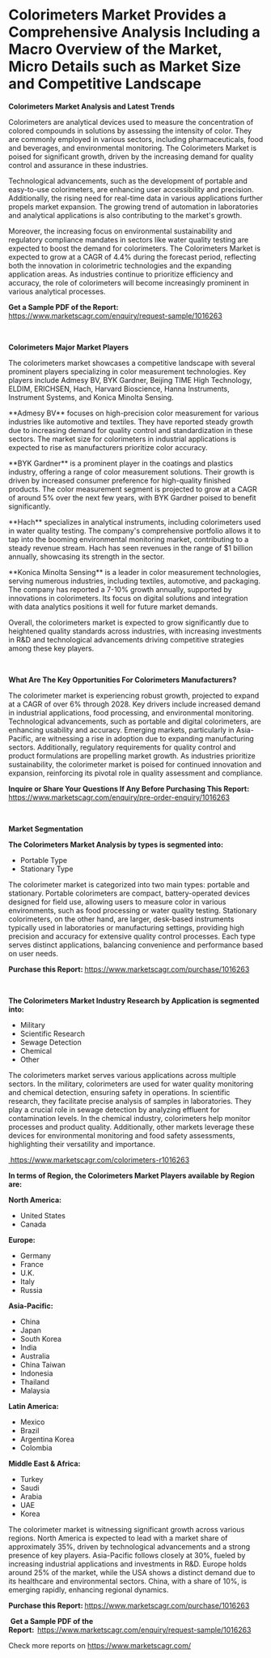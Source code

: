 <p><h1>Colorimeters Market Provides a Comprehensive Analysis Including a Macro Overview of the Market, Micro Details such as Market Size and Competitive Landscape</h1></p><p><strong>Colorimeters Market Analysis and Latest Trends</strong></p>
<p><p>Colorimeters are analytical devices used to measure the concentration of colored compounds in solutions by assessing the intensity of color. They are commonly employed in various sectors, including pharmaceuticals, food and beverages, and environmental monitoring. The Colorimeters Market is poised for significant growth, driven by the increasing demand for quality control and assurance in these industries. </p><p>Technological advancements, such as the development of portable and easy-to-use colorimeters, are enhancing user accessibility and precision. Additionally, the rising need for real-time data in various applications further propels market expansion. The growing trend of automation in laboratories and analytical applications is also contributing to the market's growth. </p><p>Moreover, the increasing focus on environmental sustainability and regulatory compliance mandates in sectors like water quality testing are expected to boost the demand for colorimeters. The Colorimeters Market is expected to grow at a CAGR of 4.4% during the forecast period, reflecting both the innovation in colorimetric technologies and the expanding application areas. As industries continue to prioritize efficiency and accuracy, the role of colorimeters will become increasingly prominent in various analytical processes.</p></p>
<p><strong>Get a Sample PDF of the Report:&nbsp;</strong> <a href="https://www.marketscagr.com/enquiry/request-sample/1016263?utm_campaign=3432&utm_medium=2&utm_source=Github&utm_content=ia&utm_term=08042025&utm_id=colorimeters">https://www.marketscagr.com/enquiry/request-sample/1016263</a></p>
<p>&nbsp;</p>
<p><strong>Colorimeters Major Market Players</strong></p>
<p><p>The colorimeters market showcases a competitive landscape with several prominent players specializing in color measurement technologies. Key players include Admesy BV, BYK Gardner, Beijing TIME High Technology, ELDIM, ERICHSEN, Hach, Harvard Bioscience, Hanna Instruments, Instrument Systems, and Konica Minolta Sensing.</p><p>**Admesy BV** focuses on high-precision color measurement for various industries like automotive and textiles. They have reported steady growth due to increasing demand for quality control and standardization in these sectors. The market size for colorimeters in industrial applications is expected to rise as manufacturers prioritize color accuracy.</p><p>**BYK Gardner** is a prominent player in the coatings and plastics industry, offering a range of color measurement solutions. Their growth is driven by increased consumer preference for high-quality finished products. The color measurement segment is projected to grow at a CAGR of around 5% over the next few years, with BYK Gardner poised to benefit significantly.</p><p>**Hach** specializes in analytical instruments, including colorimeters used in water quality testing. The company's comprehensive portfolio allows it to tap into the booming environmental monitoring market, contributing to a steady revenue stream. Hach has seen revenues in the range of $1 billion annually, showcasing its strength in the sector.</p><p>**Konica Minolta Sensing** is a leader in color measurement technologies, serving numerous industries, including textiles, automotive, and packaging. The company has reported a 7-10% growth annually, supported by innovations in colorimeters. Its focus on digital solutions and integration with data analytics positions it well for future market demands.</p><p>Overall, the colorimeters market is expected to grow significantly due to heightened quality standards across industries, with increasing investments in R&D and technological advancements driving competitive strategies among these key players.</p></p>
<p>&nbsp;</p>
<p><strong>What Are The Key Opportunities For Colorimeters Manufacturers?</strong></p>
<p><p>The colorimeter market is experiencing robust growth, projected to expand at a CAGR of over 6% through 2028. Key drivers include increased demand in industrial applications, food processing, and environmental monitoring. Technological advancements, such as portable and digital colorimeters, are enhancing usability and accuracy. Emerging markets, particularly in Asia-Pacific, are witnessing a rise in adoption due to expanding manufacturing sectors. Additionally, regulatory requirements for quality control and product formulations are propelling market growth. As industries prioritize sustainability, the colorimeter market is poised for continued innovation and expansion, reinforcing its pivotal role in quality assessment and compliance.</p></p>
<p><strong>Inquire or Share Your Questions If Any Before Purchasing This Report:</strong> <a href="https://www.marketscagr.com/enquiry/pre-order-enquiry/1016263?utm_campaign=3432&utm_medium=2&utm_source=Github&utm_content=ia&utm_term=08042025&utm_id=colorimeters">https://www.marketscagr.com/enquiry/pre-order-enquiry/1016263</a></p>
<p>&nbsp;</p>
<p><strong>Market Segmentation</strong></p>
<p><strong>The Colorimeters Market Analysis by types is segmented into:</strong></p>
<p><ul><li>Portable Type</li><li>Stationary Type</li></ul></p>
<p><p>The colorimeter market is categorized into two main types: portable and stationary. Portable colorimeters are compact, battery-operated devices designed for field use, allowing users to measure color in various environments, such as food processing or water quality testing. Stationary colorimeters, on the other hand, are larger, desk-based instruments typically used in laboratories or manufacturing settings, providing high precision and accuracy for extensive quality control processes. Each type serves distinct applications, balancing convenience and performance based on user needs.</p></p>
<p><strong>Purchase this Report:&nbsp;</strong><a href="https://www.marketscagr.com/purchase/1016263?utm_campaign=3432&utm_medium=2&utm_source=Github&utm_content=ia&utm_term=08042025&utm_id=colorimeters">https://www.marketscagr.com/purchase/1016263</a></p>
<p>&nbsp;</p>
<p><strong>The Colorimeters Market Industry Research by Application is segmented into:</strong></p>
<p><ul><li>Military</li><li>Scientific Research</li><li>Sewage Detection</li><li>Chemical</li><li>Other</li></ul></p>
<p><p>The colorimeters market serves various applications across multiple sectors. In the military, colorimeters are used for water quality monitoring and chemical detection, ensuring safety in operations. In scientific research, they facilitate precise analysis of samples in laboratories. They play a crucial role in sewage detection by analyzing effluent for contamination levels. In the chemical industry, colorimeters help monitor processes and product quality. Additionally, other markets leverage these devices for environmental monitoring and food safety assessments, highlighting their versatility and importance.</p></p>
<p><a href="https://www.marketscagr.com/colorimeters-r1016263?utm_campaign=3432&utm_medium=2&utm_source=Github&utm_content=ia&utm_term=08042025&utm_id=colorimeters">&nbsp;https://www.marketscagr.com/colorimeters-r1016263</a></p>
<p><strong>In terms of Region, the Colorimeters Market Players available by Region are:</strong></p>
<p>
    <p> <strong> North America: </strong>
        <ul>
            <li>United States</li>
            <li>Canada</li>
        </ul>
        </p> 
    <p> <strong> Europe: </strong>
        <ul>
            <li>Germany</li>
            <li>France</li>
            <li>U.K.</li>
            <li>Italy</li>
            <li>Russia</li>
        </ul>
        </p> 
    <p> <strong> Asia-Pacific: </strong>
        <ul>
            <li>China</li>
            <li>Japan</li>
            <li>South Korea</li>
            <li>India</li>
            <li>Australia</li>
            <li>China Taiwan</li>
            <li>Indonesia</li>
            <li>Thailand</li>
            <li>Malaysia</li>
        </ul>
        </p> 
    <p> <strong> Latin America: </strong>
        <ul>
            <li>Mexico</li>
            <li>Brazil</li>
            <li>Argentina Korea</li>
            <li>Colombia</li>
        </ul>
        </p> 
    <p> <strong> Middle East & Africa: </strong>
        <ul>
            <li>Turkey</li>
            <li>Saudi</li>
            <li>Arabia</li>
            <li>UAE</li>
            <li>Korea</li>
        </ul>
    </p>
    </p>
<p><p>The colorimeter market is witnessing significant growth across various regions. North America is expected to lead with a market share of approximately 35%, driven by technological advancements and a strong presence of key players. Asia-Pacific follows closely at 30%, fueled by increasing industrial applications and investments in R&D. Europe holds around 25% of the market, while the USA shows a distinct demand due to its healthcare and environmental sectors. China, with a share of 10%, is emerging rapidly, enhancing regional dynamics.</p></p>
<p><strong>Purchase this Report: </strong><a href="https://www.marketscagr.com/purchase/1016263?utm_campaign=3432&utm_medium=2&utm_source=Github&utm_content=ia&utm_term=08042025&utm_id=colorimeters">https://www.marketscagr.com/purchase/1016263</a></p>
<p>&nbsp;<strong>Get a Sample PDF of the Report:&nbsp;&nbsp;</strong><a href="https://www.marketscagr.com/enquiry/request-sample/1016263?utm_campaign=3432&utm_medium=2&utm_source=Github&utm_content=ia&utm_term=08042025&utm_id=colorimeters">https://www.marketscagr.com/enquiry/request-sample/1016263</a></p>
<p><strong></strong></p>
<p>Check more reports on <a href="https://www.marketscagr.com/?utm_campaign=3432&utm_medium=2&utm_source=Github&utm_content=ia&utm_term=08042025&utm_id=colorimeters">https://www.marketscagr.com/</a></p>